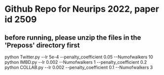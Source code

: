 # Github Repo for Neurips 2022, paper id 2509
## before running, please unzip the files in the 'Preposs' directory first

python Twitter.py --lr 5e-4 --penalty_coefficient 0.05 --Numofwalkers 10\
python IMBD.py --lr 0.002 --Numofwalkers 1 --penalty_coefficient 0.2\
python COLLAB.py --lr 0.002 --penalty_coefficient 0.1 --Numofwalkers 3
